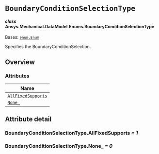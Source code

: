 # `BoundaryConditionSelectionType`

<a id="ansys.mechanical.stubs.v242.Ansys.Mechanical.DataModel.Enums.BoundaryConditionSelectionType"></a>

#### *class* Ansys.Mechanical.DataModel.Enums.BoundaryConditionSelectionType

Bases: [`enum.Enum`](https://docs.python.org/3/library/enum.html#enum.Enum)

Specifies the BoundaryConditionSelection.

<!-- !! processed by numpydoc !! -->

<a id="overview"></a>

## Overview

### Attributes

| Name |
| ---------------------------------------------------------------------------------------------------------------------------------------------------------------- |
| [`AllFixedSupports`](#BoundaryConditionSelectionType.AllFixedSupports) |
| [`None_`](#BoundaryConditionSelectionType.None_) |

<a id="attribute-detail"></a>

## Attribute detail

<a id="BoundaryConditionSelectionType.AllFixedSupports"></a>

### BoundaryConditionSelectionType.AllFixedSupports *= 1*

<a id="BoundaryConditionSelectionType.None_"></a>

### BoundaryConditionSelectionType.None_ *= 0*


